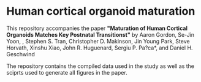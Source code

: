 # Human cortical organoid maturation
This repository accompanies the paper **"Maturation of Human Cortical Organoids Matches Key Postnatal Transitionst"** by Aaron Gordon, Se-Jin Yoon, , Stephen S. Tran, Christopher D. Makinson, Jin Young Park, Steve Horvath, Xinshu Xiao, John R. Huguenard, Sergiu P. Pa?ca*, and Daniel H. Geschwind 

The repository contains the compiled data used in the study as well as the sciprts used to generate all figures in the paper. 

